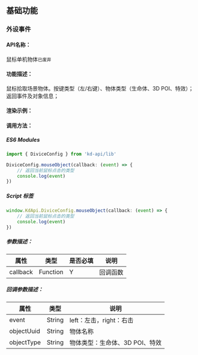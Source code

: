 
## 基础功能
### 外设事件

#### API名称：
鼠标单机物体`已废弃`

#### 功能描述：
鼠标拾取场景物体。按键类型（左/右键）、物体类型（生命体、3D POI、特效）；返回事件及对象信息；

#### 渲染示例：

#### 调用方法：

##### ES6 Modules
``` javascript
import { DiviceConfig } from 'kd-api/lib'

DiviceConfig.mouseObject(callback: (event) => {
    // 返回当前⿏标点击的类型
    console.log(event)
})
```

##### Script 标签
``` javascript
window.KdApi.DiviceConfig.mouseObject(callback: (event) => {
    // 返回当前⿏标点击的类型
    console.log(event)
})
```

##### 参数描述：
| 属性      | 类型   | 是否必填 | 说明                                   |
| --------- | ------ |------ | -------------------------------------- |
| callback | Function | Y  | 回调函数

##### 回调参数描述：

| 属性      | 类型   | 说明                                   |
| --------- | ------ | -------------------------------------- |
| event | String | left：左击，right：右击 |
| objectUuid | String | 物体名称 |
| objectType | String | 物体类型：生命体、3D POI、特效 |

